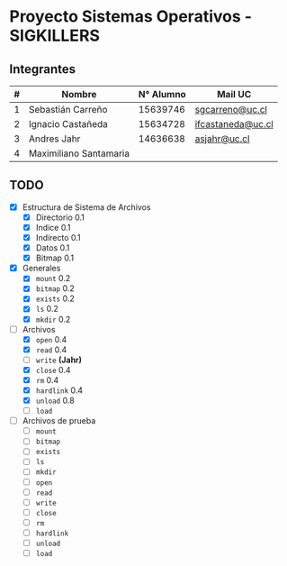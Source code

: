 # Proyecto Sistemas Operativos - SIGKILLERS

## Integrantes

| # | Nombre                 | N° Alumno | Mail UC                                       |
|---|------------------------|-----------|-----------------------------------------------|
| 1 | Sebastián Carreño      | 15639746  | [sgcarreno@uc.cl](mailto:sgcarreno@uc.cl)     |
| 2 | Ignacio Castañeda      | 15634728  | [ifcastaneda@uc.cl](mailto:ifcastaneda@uc.cl) |
| 3 | Andres Jahr            | 14636638  | [asjahr@uc.cl](mailto:asjahr@uc.cl)           |
| 4 | Maximiliano Santamaria |           |                                               |

## TODO

- [x] Estructura de Sistema de Archivos
	- [x] Directorio 0.1
	- [x] Indice 0.1
	- [x] Indirecto 0.1
	- [x] Datos 0.1
	- [x] Bitmap 0.1
- [x] Generales
	- [x] `mount` 0.2
	- [x] `bitmap` 0.2
	- [x] `exists` 0.2
	- [x] `ls` 0.2
	- [x] `mkdir` 0.2
- [ ] Archivos
	- [x] `open` 0.4
	- [x] `read` 0.4
	- [ ] `write` **(Jahr)**
	- [x] `close` 0.4
	- [x] `rm` 0.4
	- [x] `hardlink` 0.4
	- [x] `unload` 0.8
	- [ ] `load`
- [ ] Archivos de prueba
	- [ ] `mount`
	- [ ] `bitmap`
	- [ ] `exists`
	- [ ] `ls`
	- [ ] `mkdir`
	- [ ] `open`
	- [ ] `read`
	- [ ] `write`
	- [ ] `close`
	- [ ] `rm`
	- [ ] `hardlink`
	- [ ] `unload`
	- [ ] `load`
